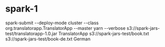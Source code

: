 # spark-1
spark-submit 
  --deploy-mode cluster --class org.translatorapp.TranslatorApp --master yarn --verbose s3://spark-jars-test/translatorapp-1.0.jar TranslatorApp s3://spark-jars-test/book.txt s3://spark-jars-test/book-de.txt German

